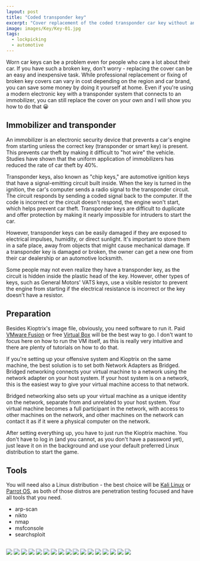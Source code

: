```yaml
---
layout: post
title: "Coded transponder key"
excerpt: "Cover replacement of the coded transponder car key without any special tools or expertise, with a step-by-step photo guide."
image: images/Key/Key-01.jpg
tags:
  - lockpicking
  - automotive
---
```


Worn car keys can be a problem even for people who care a lot about their car. If you have such a broken key, don't worry - replacing the cover can be an easy and inexpensive task. While professional replacement or fixing of broken key covers can vary in cost depending on the region and car brand, you can save some money by doing it yourself at home. Even if you're using a modern electronic key with a transponder system that connects to an immobilizer, you can still replace the cover on your own and I will show you how to do that 😀

## Immobilizer and transponder

An immobilizer is an electronic security device that prevents a car's engine from starting unless the correct key (transponder or smart key) is present. This prevents car theft by making it difficult to "hot wire" the vehicle. Studies have shown that the uniform application of immobilizers has reduced the rate of car theft by 40%.

Transponder keys, also known as "chip keys," are automotive ignition keys that have a signal-emitting circuit built inside. When the key is turned in the ignition, the car's computer sends a radio signal to the transponder circuit. The circuit responds by sending a coded signal back to the computer. If the code is incorrect or the circuit doesn't respond, the engine won't start, which helps prevent car theft. Transponder keys are difficult to duplicate and offer protection by making it nearly impossible for intruders to start the car.

However, transponder keys can be easily damaged if they are exposed to electrical impulses, humidity, or direct sunlight. It's important to store them in a safe place, away from objects that might cause mechanical damage. If a transponder key is damaged or broken, the owner can get a new one from their car dealership or an automotive locksmith.

Some people may not even realize they have a transponder key, as the circuit is hidden inside the plastic head of the key. However, other types of keys, such as General Motors' VATS keys, use a visible resistor to prevent the engine from starting if the electrical resistance is incorrect or the key doesn't have a resistor.

## Preparation

Besides Kioptrix's image file, obviously, you need software to run it. Paid <a href="https://www.vmware.com/products/fusion.html" target="_blank">VMware Fusion</a> or free <a href="https://www.virtualbox.org/wiki/Downloads" target="_blank">Virtual Box</a> will be the best way to go. I don't want to focus here on how to run the VM itself, as this is really very intuitive and there are plenty of tutorials on how to do that.

If you're setting up your offensive system and Kioptrix on the same machine, the best solution is to set both Network Adapters as Bridged. Bridged networking connects your virtual machine to a network using the network adapter on your host system. If your host system is on a network, this is the easiest way to give your virtual machine access to that network.

Bridged networking also sets up your virtual machine as a unique identity on the network, separate from and unrelated to your host system. Your virtual machine becomes a full participant in the network, with access to other machines on the network, and other machines on the network can contact it as if it were a physical computer on the network.

After setting everything up, you have to just run the Kioptrix machine. You don't have to log in (and you cannot, as you don't have a password yet), just leave it on in the background and use your default preferred Linux distribution to start the game.

## Tools

You will need also a Linux distribution - the best choice will be <a href="https://www.kali.org/get-kali/#kali-platforms" target="_blank">Kali Linux</a> or <a href="https://parrotsec.org/download/" target="_blank">Parrot OS</a>, as both of those distros are penetration testing focused and have all tools that you need.

* arp-scan
* nikto
* nmap
* msfconsole
* searchsploit

##

<a href="/images/Key/Key-1.png"><img src="/images/Key/Key-1.png"></a>
<a href="/images/Key/Key-2.png"><img src="/images/Key/Key-2.png"></a>
<a href="/images/Key/Key-3.png"><img src="/images/Key/Key-3.png"></a>
<a href="/images/Key/Key-4.png"><img src="/images/Key/Key-4.png"></a>
<a href="/images/Key/Key-5.png"><img src="/images/Key/Key-5.png"></a>
<a href="/images/Key/Key-6.png"><img src="/images/Key/Key-6.png"></a>
<a href="/images/Key/Key-7.png"><img src="/images/Key/Key-7.png"></a>
<a href="/images/Key/Key-8.png"><img src="/images/Key/Key-8.png"></a>
<a href="/images/Key/Key-9.png"><img src="/images/Key/Key-9.png"></a>
<a href="/images/Key/Key-10.png"><img src="/images/Key/Key-10.png"></a>
<a href="/images/Key/Key-11.png"><img src="/images/Key/Key-11.png"></a>
<a href="/images/Key/Key-12.png"><img src="/images/Key/Key-12.png"></a>
<a href="/images/Key/Key-13.png"><img src="/images/Key/Key-13.png"></a>
<a href="/images/Key/Key-14.png"><img src="/images/Key/Key-14.png"></a>
<a href="/images/Key/Key-15.png"><img src="/images/Key/Key-15.png"></a>
<a href="/images/Key/Key-16.png"><img src="/images/Key/Key-16.png"></a>
<a href="/images/Key/Key-17.png"><img src="/images/Key/Key-17.png"></a>
